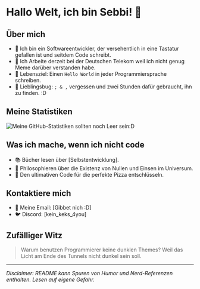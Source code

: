 # Hallo Welt, ich bin Sebbi! 👋

## Über mich
- 🚀 Ich bin ein Softwareentwickler, der versehentlich in eine Tastatur gefallen ist und seitdem Code schreibt.
- 🌱 Ich Arbeite derzeit bei der Deutschen Telekom weil ich nicht genug Meme darüber verstanden habe.
- 🎯 Lebensziel: Einen `Hello World` in jeder Programmiersprache schreiben.
- 🐞 Lieblingsbug: `; & ,` vergessen und zwei Stunden dafür gebraucht, ihn zu finden. :D

## Meine Statistiken
![Meine GitHub-Statistiken sollten noch Leer sein:D](https://github-readme-stats.vercel.app/api?username=ErrorCode-405&show_icons=true)

## Was ich mache, wenn ich nicht code
- 📚 Bücher lesen über [Selbstentwicklung].
- 🌌 Philosophieren über die Existenz von Nullen und Einsen im Universum.
- 🍕 Den ultimativen Code für die perfekte Pizza entschlüsseln.

## Kontaktiere mich
- 📧 Meine Email: [Gibbet nich :D]
- 🐦 Discord: [kein_keks_4you]

## Zufälliger Witz
> Warum benutzen Programmierer keine dunklen Themes? 
> Weil das Licht am Ende des Tunnels nicht dunkel sein soll.

---

*Disclaimer: README kann Spuren von Humor und Nerd-Referenzen enthalten. Lesen auf eigene Gefahr.*
